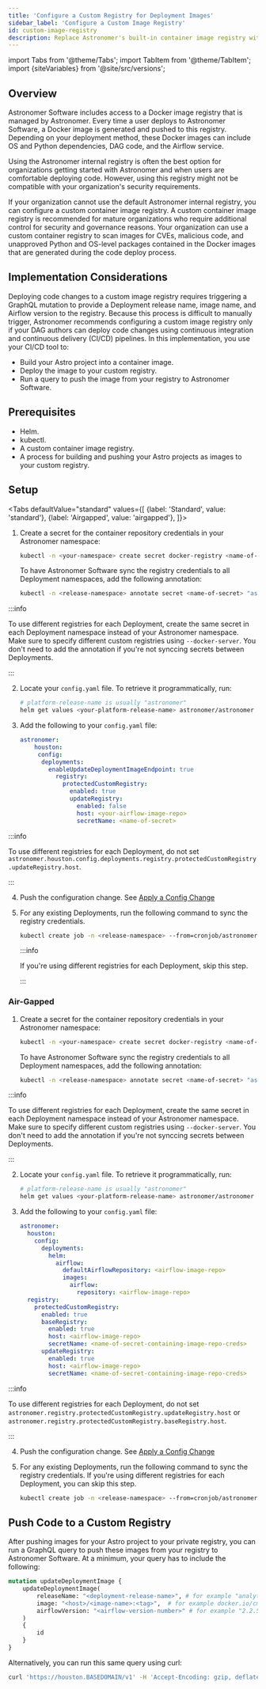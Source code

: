 ```yaml
---
title: 'Configure a Custom Registry for Deployment Images'
sidebar_label: 'Configure a Custom Image Registry'
id: custom-image-registry
description: Replace Astronomer's built-in container image registry with your own.
---
```

import Tabs from '@theme/Tabs';
import TabItem from '@theme/TabItem';
import {siteVariables} from '@site/src/versions';

## Overview

Astronomer Software includes access to a Docker image registry that is managed by Astronomer. Every time a user deploys to Astronomer Software, a Docker image is generated and pushed to this registry. Depending on your deployment method, these Docker images can include OS and Python dependencies, DAG code, and the Airflow service.

Using the Astronomer internal registry is often the best option for organizations getting started with Astronomer and when users are comfortable deploying code. However, using this registry might not be compatible with your organization's security requirements.

If your organization cannot use the default Astronomer internal registry, you can configure a custom container image registry. A custom container image registry is recommended for mature organizations who require additional control for security and governance reasons. Your organization can use a custom container registry to scan images for CVEs, malicious code, and unapproved Python and OS-level packages contained in the Docker images that are generated during the code deploy process.

## Implementation Considerations

Deploying code changes to a custom image registry requires triggering a GraphQL mutation to provide a Deployment release name, image name, and Airflow version to the registry. Because this process is difficult to manually trigger, Astronomer recommends configuring a custom image registry only if your DAG authors can deploy code changes using continuous integration and continuous delivery (CI/CD) pipelines. In this implementation, you use your CI/CD tool to:

- Build your Astro project into a container image.
- Deploy the image to your custom registry.
- Run a query to push the image from your registry to Astronomer Software.

## Prerequisites

- Helm.
- kubectl.
- A custom container image registry.
- A process for building and pushing your Astro projects as images to your custom registry.

## Setup

<Tabs
    defaultValue="standard"
    values={[
        {label: 'Standard', value: 'standard'},
        {label: 'Airgapped', value: 'airgapped'},
    ]}>
<TabItem value="standard">

1. Create a secret for the container repository credentials in your Astronomer namespace:

    ```bash
    kubectl -n <your-namespace> create secret docker-registry <name-of-secret> --docker-server=<your-registry-server> --docker-username=<your-name> --docker-password=<your-password> --docker-email=<your-email>
    ```

    To have Astronomer Software sync the registry credentials to all Deployment namespaces, add the following annotation:

    ```bash
    kubectl -n <release-namespace> annotate secret <name-of-secret> "astronomer.io/commander-sync"="platform=astronomer"
    ```

  :::info

  To use different registries for each Deployment, create the same secret in each Deployment namespace instead of your Astronomer namespace. Make sure to specify different custom registries using `--docker-server`. You don't need to add the annotation if you're not synccing secrets between Deployments.

  :::

2. Locate your `config.yaml` file. To retrieve it programmatically, run:

    ```bash
    # platform-release-name is usually "astronomer"
    helm get values <your-platform-release-name> astronomer/astronomer -n astronomer
    ```

3. Add the following to your `config.yaml` file:

    ```yaml
    astronomer:
    	houston:
         config:
          deployments:
            enableUpdateDeploymentImageEndpoint: true
        	  registry:
        	    protectedCustomRegistry:
        	      enabled: true
        	      updateRegistry:
        	        enabled: false
        	        host: <your-airflow-image-repo>
        	        secretName: <name-of-secret>
    ```

  :::info

  To use different registries for each Deployment, do not set `astronomer.houston.config.deployments.registry.protectedCustomRegistry.updateRegistry.host`.

  :::

4. Push the configuration change. See [Apply a Config Change](https://docs.astronomer.io/software/apply-platform-config)
5. For any existing Deployments, run the following command to sync the registry credentials.

    ```bash
    kubectl create job -n <release-namespace> --from=cronjob/astronomer-config-syncer upgrade-config-synchronization
    ```

    :::info

    If you're using different registries for each Deployment, skip this step.

    :::

</TabItem>

<TabItem value="airgapped">

### Air-Gapped

1. Create a secret for the container repository credentials in your Astronomer namespace:

    ```bash
    kubectl -n <your-namespace> create secret docker-registry <name-of-secret> --docker-server=<your-registry-server> --docker-username=<your-name> --docker-password=<your-password> --docker-email=<your-email>
    ```

    To have Astronomer Software sync the registry credentials to all Deployment namespaces, add the following annotation:

    ```bash
    kubectl -n <release-namespace> annotate secret <name-of-secret> "astronomer.io/commander-sync"="platform=astronomer"
    ```

  :::info

  To use different registries for each Deployment, create the same secret in each Deployment namespace instead of your Astronomer namespace. Make sure to specify different custom registries using `--docker-server`. You don't need to add the annotation if you're not synccing secrets between Deployments.


  :::

2. Locate your `config.yaml` file. To retrieve it programmatically, run:

    ```bash
    # platform-release-name is usually "astronomer"
    helm get values <your-platform-release-name> astronomer/astronomer -n astronomer
    ```

3. Add the following to your `config.yaml` file:

    ```yaml
    astronomer:
      houston:
        config:
          deployments:
            helm:
              airflow:
                defaultAirflowRepository: <airflow-image-repo>
                images:
                  airflow:
                    repository: <airflow-image-repo>
      registry:
        protectedCustomRegistry:
          enabled: true
          baseRegistry:
            enabled: true
            host: <airflow-image-repo>
            secretName: <name-of-secret-containing-image-repo-creds>
          updateRegistry:
            enabled: true
            host: <airflow-image-repo>
            secretName: <name-of-secret-containing-image-repo-creds>
    ```

  :::info

  To use different registries for each Deployment, do not set `astronomer.registry.protectedCustomRegistry.updateRegistry.host` or `astronomer.registry.protectedCustomRegistry.baseRegistry.host`.

  :::

4. Push the configuration change. See [Apply a Config Change](https://docs.astronomer.io/software/apply-platform-config)
5. For any existing Deployments, run the following command to sync the registry credentials. If you're using different registries for each Deployment, you can skip this step.

    ```bash
    kubectl create job -n <release-namespace> --from=cronjob/astronomer-config-syncer upgrade-config-synchronization
    ```


</TabItem>
</Tabs>

## Push Code to a Custom Registry

After pushing images for your Astro project to your private registry, you can run a GraphQL query to push these images from your registry to Astronomer Software. At a minimum, your query has to include the following:

```graphql
mutation updateDeploymentImage {
	updateDeploymentImage(
		releaseName: "<deployment-release-name>", # for example "analytics-dev"
		image: "<host>/<image-name>:<tag>",  # for example docker.io/cmart123/ap-airflow:test4
		airflowVersion: "<airflow-version-number>" # for example "2.2.5"
	)
	{
		id
	}
}
```

Alternatively, you can run this same query using curl:

```bash
curl 'https://houston.BASEDOMAIN/v1' -H 'Accept-Encoding: gzip, deflate, br' -H 'Content-Type: application/json' -H 'Accept: application/json' -H 'Connection: keep-alive' -H 'DNT: 1' -H 'Origin: https://houston.BASEDOMAIN/v1' -H 'Authorization: <your-token>' --data-binary '{"query":"mutation updateDeploymentImage {updateDeploymentImage(releaseName: \"<deployment-release-name>\", image: \"<host>/<image-name>:<tag>\",airflowVersion: \"<airflow-version-number>\"){id}}"}' --compressed
```
